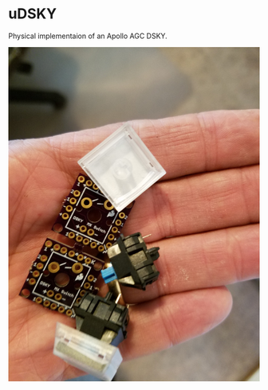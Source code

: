 # uDSKY
Physical implementaion of an Apollo AGC DSKY. 


![Keys](https://github.com/b-wave/uDSKY/blob/master/Files/20160903_105214.jpg)
